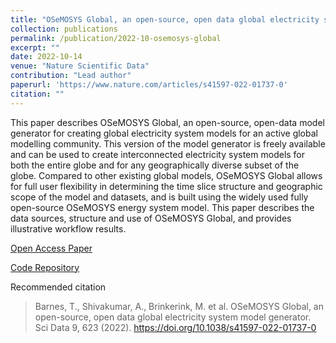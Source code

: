 ```yaml
---
title: "OSeMOSYS Global, an open-source, open data global electricity system model generator"
collection: publications
permalink: /publication/2022-10-osemosys-global
excerpt: ""
date: 2022-10-14
venue: "Nature Scientific Data"
contribution: "Lead author"
paperurl: 'https://www.nature.com/articles/s41597-022-01737-0'
citation: ""
---
```


This paper describes OSeMOSYS Global, an open-source, open-data model generator 
for creating global electricity system models for an active global modelling 
community. This version of the model generator is freely available and can be 
used to create interconnected electricity system models for both the entire 
globe and for any geographically diverse subset of the globe. Compared to 
other existing global models, OSeMOSYS Global allows for full user flexibility 
in determining the time slice structure and geographic scope of the model and 
datasets, and is built using the widely used fully open-source OSeMOSYS energy 
system model. This paper describes the data sources, structure and use of 
OSeMOSYS Global, and provides illustrative workflow results.

[Open Access Paper](https://www.nature.com/articles/s41597-022-01737-0)

[Code Repository](https://github.com/OSeMOSYS/osemosys_global)

Recommended citation

> Barnes, T., Shivakumar, A., Brinkerink, M. et al. OSeMOSYS Global, an open-source, open data global electricity system model generator. Sci Data 9, 623 (2022). https://doi.org/10.1038/s41597-022-01737-0